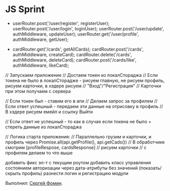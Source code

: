 # JS Sprint


+    userRouter.post('/user/register', registerUser);
    userRouter.post('/user/login', loginUser);
    userRouter.post('/user/update', authMiddleware, updateUser);
    userRouter.get('/user/profile', authMiddleware, getUser);

+    cardRouter.get('/cards', getAllCards);
    cardRouter.post('/cards', authMiddleware, createCard);
    cardRouter.delete('/cards', authMiddleware, deleteCard);
    cardRouter.post('/cards/like', authMiddleware, likeCard);

// Запускаем приложение
// Достаем токен из локалСтораджа
// Если токена не было в локалСторадже - рисуем главную, не рисуем профиль, рисуем карточки, в хэдере рисуем
// "Вход"/"Регистрация"
// Карточки при этом получаем с сервера

// Если токен был - ставим его в апи
// Делаем запрос за профилем
// Если ответ успешный - передаем эти данные на отрисовку в профиль
// В хэдере рисуем емейл и ссылку Выйти

// Если ответ не успешный - то как в случае если токена не было + стереть данные из локалСтораджа

// Логика старта приложения:
// Параллельно грузим и карточки, и профиль через Promise.all(api.getProfile(), api.getCads())
// В обработчике смотрим [profileRespose, cardsResponse]
// рисуем карточки
// с профилем делаем то что выше


добавить фикс эл-т с текущим роутом
добавить класс управления состоянием авторизации через дата-атрибуты без значений (показать/скрыть профиль)
разнести логин и регистрацию модули



Выполнил: [Сергей Фомин](https://htmlacademy.ru//profile/id1606421).
